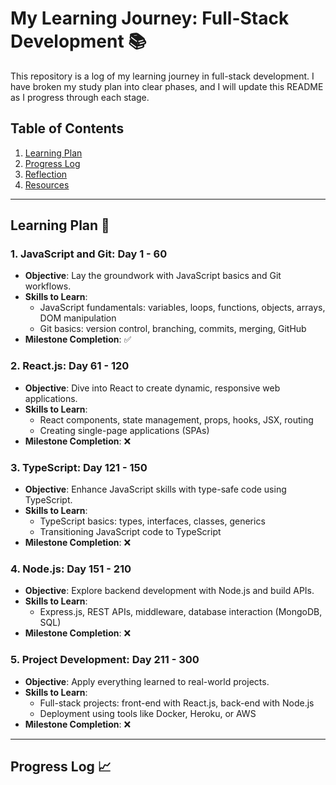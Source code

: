 # My Learning Journey: Full-Stack Development 📚

This repository is a log of my learning journey in full-stack development. I have broken my study plan into clear phases, and I will update this README as I progress through each stage. 

## Table of Contents

1. [Learning Plan](#learning-plan)
2. [Progress Log](#progress-log)
3. [Reflection](#reflection)
4. [Resources](#resources)

---

## Learning Plan 📅

### 1. JavaScript and Git: Day 1 - 60
- **Objective**: Lay the groundwork with JavaScript basics and Git workflows.
- **Skills to Learn**:
  - JavaScript fundamentals: variables, loops, functions, objects, arrays, DOM manipulation
  - Git basics: version control, branching, commits, merging, GitHub
- **Milestone Completion**: ✅

### 2. React.js: Day 61 - 120
- **Objective**: Dive into React to create dynamic, responsive web applications.
- **Skills to Learn**:
  - React components, state management, props, hooks, JSX, routing
  - Creating single-page applications (SPAs)
- **Milestone Completion**: ❌

### 3. TypeScript: Day 121 - 150
- **Objective**: Enhance JavaScript skills with type-safe code using TypeScript.
- **Skills to Learn**:
  - TypeScript basics: types, interfaces, classes, generics
  - Transitioning JavaScript code to TypeScript
- **Milestone Completion**: ❌

### 4. Node.js: Day 151 - 210
- **Objective**: Explore backend development with Node.js and build APIs.
- **Skills to Learn**:
  - Express.js, REST APIs, middleware, database interaction (MongoDB, SQL)
- **Milestone Completion**: ❌

### 5. Project Development: Day 211 - 300
- **Objective**: Apply everything learned to real-world projects.
- **Skills to Learn**:
  - Full-stack projects: front-end with React.js, back-end with Node.js
  - Deployment using tools like Docker, Heroku, or AWS
- **Milestone Completion**: ❌

---

## Progress Log 📈
